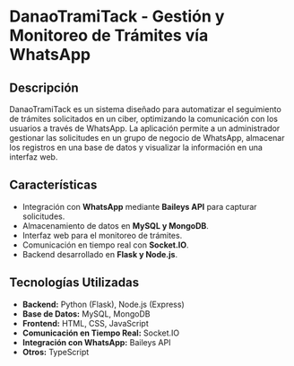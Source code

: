 # DanaoTramiTack - Gestión y Monitoreo de Trámites vía WhatsApp

## Descripción
DanaoTramiTack es un sistema diseñado para automatizar el seguimiento de trámites solicitados en un ciber, optimizando la comunicación con los usuarios a través de WhatsApp. 
La aplicación permite a un administrador gestionar las solicitudes en un grupo de negocio de WhatsApp, almacenar los registros en una base de datos y visualizar la información en una interfaz web.

## Características
- Integración con **WhatsApp** mediante **Baileys API** para capturar solicitudes.
- Almacenamiento de datos en **MySQL y MongoDB**.
- Interfaz web para el monitoreo de trámites.
- Comunicación en tiempo real con **Socket.IO**.
- Backend desarrollado en **Flask y Node.js**.

## Tecnologías Utilizadas
- **Backend:** Python (Flask), Node.js (Express)
- **Base de Datos:** MySQL, MongoDB
- **Frontend:** HTML, CSS, JavaScript
- **Comunicación en Tiempo Real:** Socket.IO
- **Integración con WhatsApp:** Baileys API
- **Otros:** TypeScript
